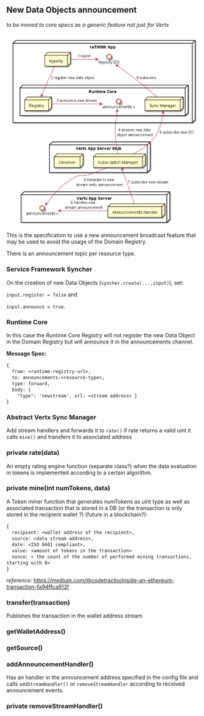 ## New Data Objects announcement

*to be moved to core specs as a generic feature not just for Vertx*

![New Data Object announcement main flows](announcements.png)

This is the specification to use a new announcement broadcast feature that may be used to avoid the usage of the Domain Registry.

There is an announcement topic per resource type.

### Service Framework Syncher

On the creation of new Data Objects (`syncher.create(...,input)`), set:

`input.register = false` and

`input.announce = true`.

### Runtime Core

In this case the Runtime Core Registry will not register the new Data Object in the Domain Registry but will announce it in the announcements channel.

**Message Spec:**

```
{
  from: <runtime-registry-url>,
  to: announcements:<resource-type>,
  type: forward,
  body: {
    "type": 'newstream', url: <stream address> }
}
```

### Abstract Vertx Sync Manager

Add stream handlers and forwards it to `rate()` if rate returns a valid uint it calls `mine()` and transfers it to associated address


### private rate(data)

An empty rating engine function (separate class?) when the data evaluation in tokens is implemented according to a certain algorithm.

### private mine(int numTokens, data)

A Token miner function that generates numTokens as uint type as well as associated transaction that is stored in a DB (or the transaction is only stored in the recipient wallet ?) (future in a blockchain?):

```
{
  recipient: <wallet address of the recipient>,
  source: <data stream address>,
  date: <ISO 8601 compliant>,
  value: <amount of tokens in the transaction>
  nonce: < the count of the number of performed mining transactions, starting with 0>
}
```

*reference:* https://medium.com/@codetractio/inside-an-ethereum-transaction-fa94ffca912f

### transfer(transaction)

Publishes the transaction in the wallet address stream.

### getWalletAddress()

### getSource()

### addAnnouncementHandler()

Has an handler in the announcement address specified in the config file and calls `addStreamHandler()` or `removeStreamHandler` according to received announcement events.

### private removeStreamHandler()
